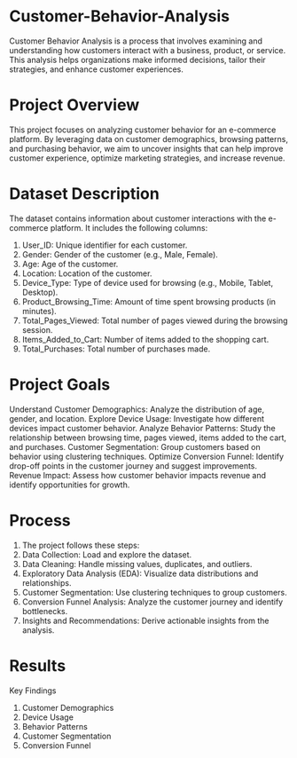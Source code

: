 # Customer-Behavior-Analysis
Customer Behavior Analysis is a process that involves examining and understanding how customers interact with a business, product, or service. This analysis helps organizations make informed decisions, tailor their strategies, and enhance customer experiences.

# Project Overview
This project focuses on analyzing customer behavior for an e-commerce platform. By leveraging data on customer demographics, browsing patterns, and purchasing behavior, we aim to uncover insights that can help improve customer experience, optimize marketing strategies, and increase revenue.

# Dataset Description
The dataset contains information about customer interactions with the e-commerce platform. It includes the following columns:
 1. User_ID: Unique identifier for each customer.
 2. Gender: Gender of the customer (e.g., Male, Female).
 3. Age: Age of the customer.
 4. Location: Location of the customer.
 5. Device_Type: Type of device used for browsing (e.g., Mobile, Tablet, Desktop).
 6. Product_Browsing_Time: Amount of time spent browsing products (in minutes).
 7. Total_Pages_Viewed: Total number of pages viewed during the browsing session.
 8. Items_Added_to_Cart: Number of items added to the shopping cart.
 9. Total_Purchases: Total number of purchases made.

# Project Goals 

Understand Customer Demographics: Analyze the distribution of age, gender, and location.
Explore Device Usage: Investigate how different devices impact customer behavior.
Analyze Behavior Patterns: Study the relationship between browsing time, pages viewed, items added to the cart, and purchases.
Customer Segmentation: Group customers based on behavior using clustering techniques.
Optimize Conversion Funnel: Identify drop-off points in the customer journey and suggest improvements.
Revenue Impact: Assess how customer behavior impacts revenue and identify opportunities for growth.

# Process
 1. The project follows these steps:
 2. Data Collection: Load and explore the dataset.
 3. Data Cleaning: Handle missing values, duplicates, and outliers.
 4. Exploratory Data Analysis (EDA): Visualize data distributions and relationships.
 5. Customer Segmentation: Use clustering techniques to group customers.
 6. Conversion Funnel Analysis: Analyze the customer journey and identify bottlenecks.
 7. Insights and Recommendations: Derive actionable insights from the analysis.

# Results

Key Findings
 1. Customer Demographics
 2. Device Usage
 3. Behavior Patterns
 4. Customer Segmentation
 5. Conversion Funnel
